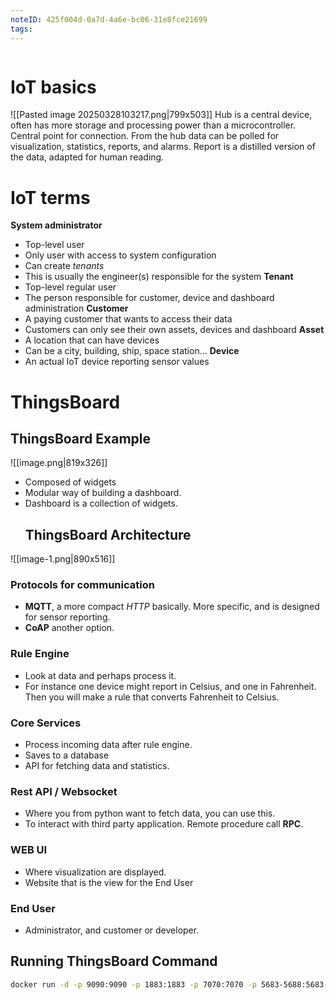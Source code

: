 ```yaml
---
noteID: 425f004d-0a7d-4a6e-bc06-31e8fce21699
tags: 
---
```

```table-of-contents
```

# IoT basics
![[Pasted image 20250328103217.png|799x503]]
Hub is a central device, often has more storage and processing power than a microcontroller. Central point for connection. From the hub data can be polled for visualization, statistics, reports, and alarms. Report is a distilled version of the data, adapted for human reading. 

# IoT terms
**System administrator**
- Top-level user
- Only user with access to system configuration
- Can create *tenants*
- This is usually the engineer(s) responsible for the system
**Tenant**
- Top-level regular user
- The person responsible for customer, device and dashboard administration
**Customer**
- A paying customer that wants to access their data
- Customers can only see their own assets, devices and dashboard
**Asset**
- A location that can have devices
- Can be a city, building, ship, space station...
**Device**
- An actual IoT device reporting sensor values
# ThingsBoard
## ThingsBoard Example
![[image.png|819x326]]
- Composed of widgets
- Modular way of building a dashboard.
- Dashboard is a collection of widgets. 
	## ThingsBoard Architecture
![[image-1.png|890x516]]
### Protocols for communication
- **MQTT**, a more compact *HTTP* basically. More specific, and is designed for sensor reporting. 
- **CoAP** another option. 
### Rule Engine
- Look at data and perhaps process it.
- For instance one device might report in Celsius, and one in Fahrenheit. Then you will make a rule that converts Fahrenheit to Celsius.
### Core Services
- Process incoming data after rule engine.
- Saves to a database
- API for fetching data and statistics. 
### Rest API / Websocket
- Where you from python want to fetch data, you can use this.
- To interact with third party application. Remote procedure call **RPC**.
### WEB UI
- Where visualization are displayed.
- Website that is the view for the End User
### End User
- Administrator, and customer or developer.

## Running ThingsBoard Command
```bash
docker run -d -p 9090:9090 -p 1883:1883 -p 7070:7070 -p 5683-5688:5683-5688/udp -v tb-data:/data -v tb-logs:/var/log/thingsboard --name thingsboard --restart unless-stopped thingsboard/tb-postgres:3.9.1
```
